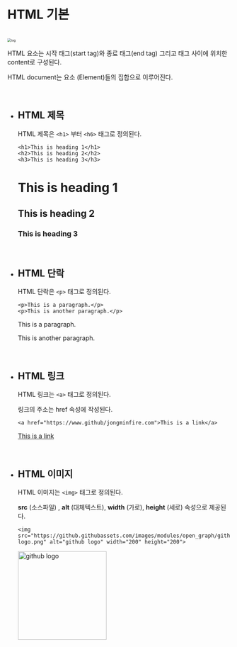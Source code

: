 

# HTML 기본

<br>

<img src="https://poiemaweb.com/img/tag.png" alt="tag" style="zoom:50%;" />

HTML 요소는 시작 태그(start tag)와 종료 태그(end tag) 그리고 태그 사이에 위치한 content로 구성된다.

HTML document는 요소 (Element)들의 집합으로 이루어진다.


<br>

- ## HTML 제목

  HTML 제목은 `<h1>` 부터 `<h6>` 태그로 정의된다.

  ~~~
  <h1>This is heading 1</h1>
  <h2>This is heading 2</h2>
  <h3>This is heading 3</h3>
  ~~~

  <h1>This is heading 1</h1>
  <h2>This is heading 2</h2>
  <h3>This is heading 3</h3>

  
<br>
  

- ## HTML 단락

  HTML 단락은 `<p>` 태그로 정의된다.

  ~~~
  <p>This is a paragraph.</p>
  <p>This is another paragraph.</p>
  ~~~

  <p>This is a paragraph.</p>
  <p>This is another paragraph.</p>

<br>

- ## HTML 링크

  HTML 링크는 `<a>` 태그로 정의된다.

  링크의 주소는 href 속성에 작성된다.

  ~~~
  <a href="https://www.github/jongminfire.com">This is a link</a>
  ~~~

  <a href="https://www.github/jongminfire.com">This is a link</a>

<br>

- ## HTML 이미지

  HTML 이미지는 `<img>` 태그로 정의된다.

  **src** (소스파일) , **alt** (대체텍스트), **width** (가로), **height** (세로) 속성으로 제공된다.

  ~~~
  <img src="https://github.githubassets.com/images/modules/open_graph/github-logo.png" alt="github logo" width="200" height="200">
  ~~~

  <img src="https://github.githubassets.com/images/modules/open_graph/github-logo.png" alt="github logo" width="200" height="200">

  

